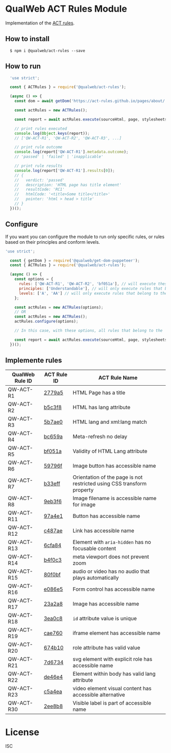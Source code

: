 # QualWeb ACT Rules Module

Implementation of the [ACT rules](https://act-rules.github.io/rules/).

## How to install

```shell
  $ npm i @qualweb/act-rules --save
```

## How to run

```javascript
  'use strict';

  const { ACTRules } = require('@qualweb/act-rules');

  (async () => {
    const dom = await getDom('https://act-rules.github.io/pages/about/');

    const actRules = new ACTRules();

    const report = await actRules.execute(sourceHtml, page, stylesheets);

    // print rules executed
    console.log(Object.keys(report));
    // ['QW-ACT-R1', 'QW-ACT-R2', 'QW-ACT-R3', ...]

    // print rule outcome
    console.log(report['QW-ACT-R1'].metadata.outcome);
    // 'passed' | 'failed' | 'inapplicable'

    // print rule results
    console.log(report['QW-ACT-R1'].results[0]);
    // {
    //   verdict: 'passed'
    //   description: 'HTML page has title element'
    //   resultCode: 'RC1'
    //   htmlCode: '<title>Some title</title>'
    //   pointer: 'html > head > title'
    // }
  })();
```

## Configure

If you want you can configure the module to run only specific rules, or rules based on their principles and conform levels.

```javascript
'use strict';

  const { getDom } = require('@qualweb/get-dom-puppeteer');
  const { ACTRules } = require('@qualweb/act-rules');

  (async () => {
    const options = {
      rules: ['QW-ACT-R1', 'QW-ACT-R2', 'bf051a'], // will execute these rules regarding the other options given
      principles: ['Understandable'], // will only execute rules that belong to the 'Understandable' principle
      levels: ['A', 'AA'] // will only execute rules that belong to the 'A' and 'AA' conform levels
    };

    const actRules = new ACTRules(options);
    // OR
    const actRules = new ACTRules();
    actRules.configure(options);

    // In this case, with these options, all rules that belong to the 'Understandable' principle and the 'A' and 'AA' conform levels and rules 'QW-ACT-R1' and 'QW-ACT-R2' and 'bf051a' will be executed

    const report = await actRules.execute(sourceHtml, page, stylesheets);
  })();
```

## Implemente rules

| QualWeb Rule ID | ACT Rule ID | ACT Rule Name |
|---|---|---|
| QW-ACT-R1 | [2779a5](https://act-rules.github.io/rules/2779a5) | HTML Page has a title |
| QW-ACT-R2 | [b5c3f8](https://act-rules.github.io/rules/b5c3f8) | HTML has lang attribute |
| QW-ACT-R3 | [5b7ae0](https://act-rules.github.io/rules/5b7ae0) | HTML lang and xml:lang match |
| QW-ACT-R4 | [bc659a](https://act-rules.github.io/rules/bc659a) | Meta-refresh no delay |
| QW-ACT-R5 | [bf051a](https://act-rules.github.io/rules/bf051a) | Validity of HTML Lang attribute |
| QW-ACT-R6 | [59796f](https://act-rules.github.io/rules/59796f) | Image button has accessible name |
| QW-ACT-R7 | [b33eff](https://act-rules.github.io/rules/b33eff) | Orientation of the page is not restricted using CSS transform property |
| QW-ACT-R8 | [9eb3f6](https://act-rules.github.io/rules/9eb3f6) | Image filename is accessible name for image |
| QW-ACT-R11 | [97a4e1](https://act-rules.github.io/rules/97a4e1) | Button has accessible name |
| QW-ACT-R12 | [c487ae](https://act-rules.github.io/rules/c487ae) | Link has accessible name |
| QW-ACT-R13 | [6cfa84](https://act-rules.github.io/rules/6cfa84) | Element with `aria-hidden` has no focusable content |
| QW-ACT-R14 | [b4f0c3](https://act-rules.github.io/rules/b4f0c3) | meta viewport does not prevent zoom |
| QW-ACT-R15 | [80f0bf](https://act-rules.github.io/rules/80f0bf) | audio or video has no audio that plays automatically |
| QW-ACT-R16 | [e086e5](https://act-rules.github.io/rules/e086e5) | Form control has accessible name |
| QW-ACT-R17 | [23a2a8](https://act-rules.github.io/rules/23a2a8) | Image has accessible name |
| QW-ACT-R18 | [3ea0c8](https://act-rules.github.io/rules/3ea0c8) | `id` attribute value is unique |
| QW-ACT-R19 | [cae760](https://act-rules.github.io/rules/cae760) | iframe element has accessible name |
| QW-ACT-R20 | [674b10](https://act-rules.github.io/rules/674b10) | role attribute has valid value |
| QW-ACT-R21 | [7d6734](https://act-rules.github.io/rules/7d6734) | svg element with explicit role has accessible name |
| QW-ACT-R22 | [de46e4](https://act-rules.github.io/rules/de46e4) | Element within body has valid lang attribute |
| QW-ACT-R23 | [c5a4ea](https://act-rules.github.io/rules/c5a4ea) | video element visual content has accessible alternative |
| QW-ACT-R30 | [2ee8b8](https://act-rules.github.io/rules/2ee8b8) | Visible label is part of accessible name |

# License

ISC